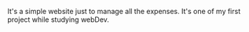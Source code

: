 It's a simple website just to manage all the expenses. It's one of my first project while studying webDev.
                            